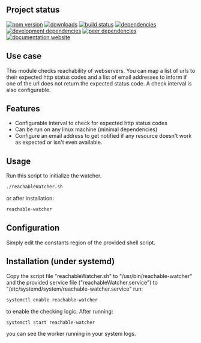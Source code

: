 <!-- #!/usr/bin/env markdown
-*- coding: utf-8 -*-
region header
Copyright Torben Sickert 16.12.2012

License
-------

This library written by Torben Sickert stand under a creative commons naming
3.0 unported license. see http://creativecommons.org/licenses/by/3.0/deed.de
endregion -->

Project status
--------------

[![npm version](https://badge.fury.io/js/reachable-watcher.svg)](https://www.npmjs.com/package/reachable-watcher)
[![downloads](https://img.shields.io/npm/dy/reachable-watcher.svg)](https://www.npmjs.com/package/reachable-watcher)
[![build status](https://travis-ci.org/thaibault/reachableWatcher.svg?branch=master)](https://travis-ci.org/thaibault/reachableWatcher)
[![dependencies](https://img.shields.io/david/thaibault/reachable-watcher.svg)](https://david-dm.org/thaibault/reachable-watcher)
[![development dependencies](https://img.shields.io/david/dev/thaibault/reachable-watcher.svg)](https://david-dm.org/thaibault/reachable-watcher?type=dev)
[![peer dependencies](https://img.shields.io/david/peer/thaibault/reachable-watcher.svg)](https://david-dm.org/thaibault/reachable-watcher?type=peer)
[![documentation website](https://img.shields.io/website-up-down-green-red/http/torben.website/reachableWatcher.svg?label=documentation-website)](http://torben.website/reachableWatcher)

Use case
--------

This module checks reachability of webservers. You can map a list of urls to
their expected http status codes and a list of email addresses to inform if one
of the url does not return the expected status code. A check interval is also
configurable.

Features
--------

- Configurable interval to check for expected http status codes
- Can be run on any linux machine (minimal dependencies)
- Configure an email address to get notified if any resource doesn't work as
  expected or isn't even available.

Usage
-----

Run this script to initialize the watcher.

```sh
./reachableWatcher.sh
```

or after installation:

```sh
reachable-watcher
```

Configuration
-------------

Simply edit the constants region of the provided shell script.

Installation (under systemd)
----------------------------

Copy the script file "reachableWatcher.sh" to "/usr/bin/reachable-watcher" and
the provided service file ("reachableWatcher.service") to
"/etc/systemd/system/reachable-watcher.service" run:

```sh
systemctl enable reachable-watcher
```

to enable the checking logic. After running:

```sh
systemctl start reachable-watcher
```

you can see the worker running in your system logs.

<!-- region vim modline
vim: set tabstop=4 shiftwidth=4 expandtab:
vim: foldmethod=marker foldmarker=region,endregion:
endregion -->

